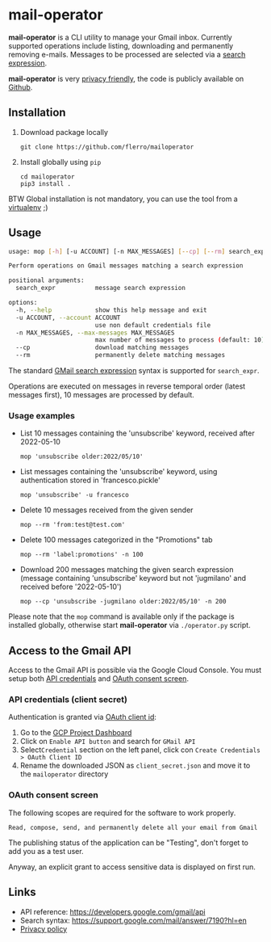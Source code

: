 # mail-operator

**mail-operator** is a CLI utility to manage your Gmail inbox. Currently supported operations include listing, downloading and permanently removing e-mails. Messages to be processed are selected via a [search expression](https://support.google.com/mail/answer/7190?hl=en). 

**mail-operator** is very [privacy friendly](https://github.com/flerro/mailoperator/blob/master/PRIVACY_POLICY.md), the code is publicly available on [Github](https://github.com/flerro/mailoperator).

## Installation

1. Download package locally

      ```
      git clone https://github.com/flerro/mailoperator
      ```

2. Install globally using `pip`

      ```
   cd mailoperator 
   pip3 install .
      ```
   
BTW Global installation is not mandatory, you can use the tool from a [virtualenv](https://realpython.com/python-virtual-environments-a-primer/) ;)

## Usage

```bash
usage: mop [-h] [-u ACCOUNT] [-n MAX_MESSAGES] [--cp] [--rm] search_expr

Perform operations on Gmail messages matching a search expression

positional arguments:
  search_expr           message search expression

options:
  -h, --help            show this help message and exit
  -u ACCOUNT, --account ACCOUNT
                        use non default credentials file
  -n MAX_MESSAGES, --max-messages MAX_MESSAGES
                        max number of messages to process (default: 10)
  --cp                  download matching messages
  --rm                  permanently delete matching messages
```

The standard [GMail search expression](https://support.google.com/mail/answer/7190?hl=en) syntax is supported for `search_expr`.

Operations are executed on messages in reverse temporal order (latest messages first), 10 messages are processed by default.

### Usage examples


- List 10 messages containing the 'unsubscribe' keyword, received after 2022-05-10
    ```
    mop 'unsubscribe older:2022/05/10'
    ```

- List messages containing the 'unsubscribe' keyword, using authentication stored in 'francesco.pickle'
    ```
    mop 'unsubscribe' -u francesco
    ```
  
- Delete 10 messages received from the given sender
    ```
    mop --rm 'from:test@test.com' 
    ```

- Delete 100 messages categorized in the "Promotions" tab
    ```
    mop --rm 'label:promotions' -n 100
    ```

- Download 200 messages matching the given search expression (message containing 'unsubscribe' keyword but not 'jugmilano' and received before '2022-05-10')
    ```
    mop --cp 'unsubscribe -jugmilano older:2022/05/10' -n 200
    ```
  
Please note that the `mop` command is available only if the package is installed globally, otherwise start **mail-operator** via `./operator.py` script.

## Access to the Gmail API 

Access to the Gmail API is possible via the Google Cloud Console. You must setup both
 [API credentials](https://console.cloud.google.com/apis/credentials) and [OAuth consent screen](https://console.cloud.google.com/apis/credentials/consent).

### API credentials (client secret)

Authentication is granted via [OAuth client id](https://developers.google.com/workspace/guides/create-credentials):

1. Go to the [GCP Project Dashboard](https://console.developers.google.com/apis/dashboard)
2. Click on `Enable API button` and search for `GMail API`
3. Select`Credential` section on the left panel, click con `Create Credentials > OAuth Client ID`
4. Rename the downloaded JSON as `client_secret.json` and move it to the `mailoperator` directory 

### OAuth consent screen

The following scopes are required for the software to work properly.

```
Read, compose, send, and permanently delete all your email from Gmail
```

The publishing status of the application can be "Testing", don't forget to add you as a test user.

Anyway, an explicit grant to access sensitive data is displayed on first run.


## Links

- API reference: https://developers.google.com/gmail/api
- Search syntax: https://support.google.com/mail/answer/7190?hl=en
- [Privacy policy](https://github.com/flerro/mailoperator/blob/master/PRIVACY_POLICY.md)
